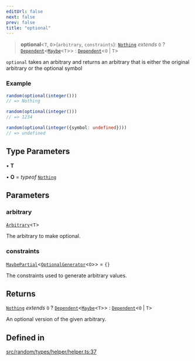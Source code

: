 ```yaml
---
editUrl: false
next: false
prev: false
title: "optional"
---
```


> **optional**\<`T`, `O`\>(`arbitrary`, `constraints`): [`Nothing`](/api/type-aliases/nothing/) *extends* `O` ? [`Dependent`](/api/interfaces/dependent/)\<[`Maybe`](/api/type-aliases/maybe/)\<`T`\>\> : [`Dependent`](/api/interfaces/dependent/)\<`O` \| `T`\>

`optional` takes an arbitrary and returns an arbitrary that is either the original arbitrary or the
optional symbol

### Example
```ts
random(optional(integer()))
// => Nothing

random(optional(integer()))
// => 1234

random(optional(integer({symbol: undefined})))
// => undefined
```

## Type Parameters

• **T**

• **O** = *typeof* [`Nothing`](/api/variables/nothing/)

## Parameters

### arbitrary

[`Arbitrary`](/api/interfaces/arbitrary/)\<`T`\>

The arbitrary to make optional.

### constraints

[`MaybePartial`](/api/type-aliases/maybepartial/)\<[`OptionalGenerator`](/api/interfaces/optionalgenerator/)\<`O`\>\> = `{}`

The constraints used to generate arbitrary values.

## Returns

[`Nothing`](/api/type-aliases/nothing/) *extends* `O` ? [`Dependent`](/api/interfaces/dependent/)\<[`Maybe`](/api/type-aliases/maybe/)\<`T`\>\> : [`Dependent`](/api/interfaces/dependent/)\<`O` \| `T`\>

An optional version of the given arbitrary.

## Defined in

[src/random/types/helper/helper.ts:37](https://github.com/skyleague/axioms/blob/75fb1c5c977f1940e84e5cdcef2be336d1fd81da/src/random/types/helper/helper.ts#L37)
